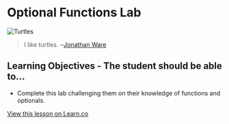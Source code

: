 # Optional Functions Lab

![Turtles](http://i.imgur.com/tE8aJ69.jpg?1)

> I like turtles. ~[Jonathan Ware](http://knowyourmeme.com/memes/i-like-turtles)
 

## Learning Objectives - The student should be able to...

* Complete this lab challenging them on their knowledge of functions and optionals.

<a href='https://learn.co/lessons/OptionalFunctonLab' data-visibility='hidden'>View this lesson on Learn.co</a>
